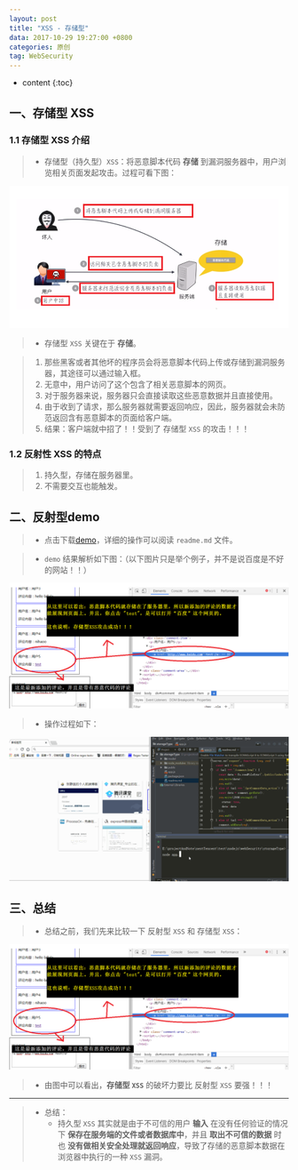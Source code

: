 ```yaml
---
layout: post
title: "XSS - 存储型"
data: 2017-10-29 19:27:00 +0800
categories: 原创
tag: WebSecurity
---
```

* content
{:toc}

<!-- more -->


## 一、存储型 XSS

### 1.1 存储型 XSS 介绍

> * 存储型（持久型）`XSS`：将恶意脚本代码 **存储** 到漏洞服务器中，用户浏览相关页面发起攻击。过程可看下图：

![safe](/styles/images/web/security/security-03.png)

> * 存储型 `XSS` 关键在于 **存储**。

> 1. 那些黑客或者其他坏的程序员会将恶意脚本代码上传或存储到漏洞服务器，其途径可以通过输入框。
> 2. 无意中，用户访问了这个包含了相关恶意脚本的网页。
> 3. 对于服务器来说，服务器只会直接读取这些恶意数据并且直接使用。
> 4. 由于收到了请求，那么服务器就需要返回响应，因此，服务器就会未防范返回含有恶意脚本的页面给客户端。
> 5. 结果：客户端就中招了！！受到了 存储型 `XSS` 的攻击！！！

### 1.2 反射性 XSS 的特点

> 1. 持久型，存储在服务器里。
> 2. 不需要交互也能触发。

## 二、反射型demo

> * 点击下载[demo](/effects/files/webSecurity/storageType.zip)，详细的操作可以阅读 `readme.md` 文件。

> * `demo` 结果解析如下图：（以下图片只是举个例子，并不是说百度是不好的网站！！）

![demo](/styles/images/web/security/security-04.png)

> * 操作过程如下：

![demo](/effects/images/webSecurity/webSecurity-02.gif)

## 三、总结

> * 总结之前，我们先来比较一下 反射型 `XSS` 和 存储型 `XSS`：

![demo](/styles/images/web/security/security-04.png)

> * 由图中可以看出，**存储型 `XSS`** 的破坏力要比 反射型 `XSS` 要强！！！

---

> * 总结：
>   * 持久型 `XSS` 其实就是由于不可信的用户 **输入** 在没有任何验证的情况下 **保存在服务端的文件或者数据库中**，并且 **取出不可信的数据** 时也 **没有做相关安全处理就返回响应**，导致了存储的恶意脚本数据在浏览器中执行的一种 `XSS` 漏洞。


